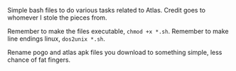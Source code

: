 Simple bash files to do various tasks related to Atlas.  Credit goes to whomever I stole the pieces from.

Remember to make the files executable, `chmod +x *.sh`.  Remember to make line endings linux, `dos2unix *.sh`.

Rename pogo and atlas apk files you download to something simple, less chance of fat fingers.
